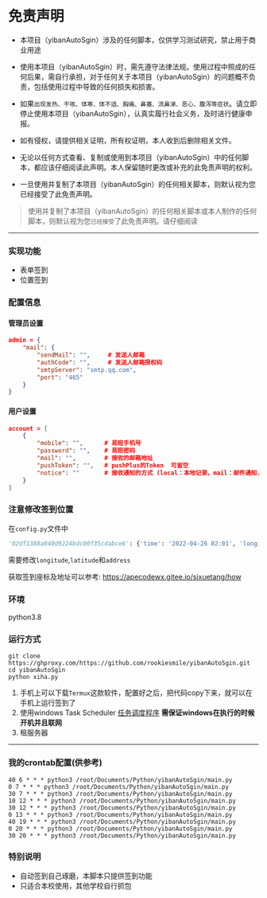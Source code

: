 # 免责声明

* 本项目（yibanAutoSgin）涉及的任何脚本，仅供学习测试研究，禁止用于商业用途

* 使用本项目（yibanAutoSgin）时，需先遵守法律法规。使用过程中照成的任何后果，需自行承担，对于任何关于本项目（yibanAutoSgin）的问题概不负责，包括使用过程中导致的任何损失和损害。

* 如果`出现发热、干咳、体寒、体不适、胸痛、鼻塞、流鼻涕、恶心、腹泻等症状`。请立即停止使用本项目（yibanAutoSgin），认真实履行社会义务，及时进行健康申报。

* 如有侵权，请提供相关证明，所有权证明，本人收到后删除相关文件。

* 无论以任何方式查看、复制或使用到本项目（yibanAutoSgin）中的任何脚本，都应该仔细阅读此声明。本人保留随时更改或补充的此免责声明的权利。

* 一旦使用并复制了本项目（yibanAutoSgin）的任何相关脚本，则默认视为您已经接受了此免责声明。

> 使用并复制了本项目（yibanAutoSgin）的任何相关脚本或本人制作的任何脚本，则默认视为您`已经接受`了此免责声明。请仔细阅读

- - - 

### 实现功能

* 表单签到
* 位置签到

### 配置信息

#### 管理员设置

```json
admin = {
    "mail": {
        "sendMail": "",     # 发送人邮箱
        "authCode": "",     # 发送人邮箱授权码
        "smtpServer": "smtp.qq.com",
        "port": "465"
    }
}
```

#### 用户设置

```json
account = [
    {
        "mobile": "",      # 易班手机号
        "password": "",    # 易班密码
        "mail": "",        # 接收的邮箱地址
        "pushToken": "",   # pushPlus的Token  可留空
        "notice": ""       # 接收通知的方式 (local：本地记录，mail：邮件通知，pp：Push Plus推送)，默认local  可留空
    }
]
```

### 注意修改签到位置

在`config.py`文件中

```python
'02df1388a840d9224bdc00f35cdabce6': {'time': '2022-04-26 02:01', 'longitude': 106.069485, 'latitude': 30.812159, 'address': '四川省南充市顺庆区风华路2号靠近中国电信(西华师范大学店)'}
```

需要修改`longitude`,`latitude`和`address`

获取签到座标及地址可以参考: 
https://apecodewx.gitee.io/sixuetang/how

### 环境

python3.8

### 运行方式

```shell
git clone https://ghproxy.com/https://github.com/rookiesmile/yibanAutoSgin.git
cd yibanAutoSgin
python xiha.py
```

1. 手机上可以下载`Termux`这款软件，配置好之后，把代码copy下来，就可以在手机上运行签到了
2. 使用windows Task Scheduler  [任务调度程序](https://blog.csdn.net/albh81462/article/details/101662830) **需保证windows在执行的时候开机并且联网**
3. 租服务器

- - -

### 我的crontab配置(供参考)

```shell
40 6 * * * python3 /root/Documents/Python/yibanAutoSgin/main.py
0 7 * * * python3 /root/Documents/Python/yibanAutoSgin/main.py
30 7 * * * python3 /root/Documents/Python/yibanAutoSgin/main.py
10 12 * * * python3 /root/Documents/Python/yibanAutoSgin/main.py
30 12 * * * python3 /root/Documents/Python/yibanAutoSgin/main.py
0 13 * * * python3 /root/Documents/Python/yibanAutoSgin/main.py
40 19 * * * python3 /root/Documents/Python/yibanAutoSgin/main.py
0 20 * * * python3 /root/Documents/Python/yibanAutoSgin/main.py
30 20 * * * python3 /root/Documents/Python/yibanAutoSgin/main.py
```

### 特别说明

* 自动签到自己琢磨，本脚本只提供签到功能
* 只适合本校使用，其他学校自行抓包

